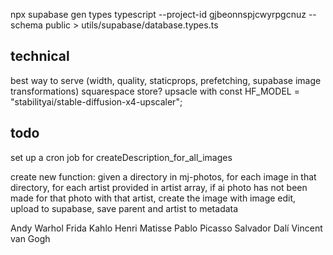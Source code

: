 npx supabase gen types typescript --project-id gjbeonnspjcwyrpgcnuz --schema public > utils/supabase/database.types.ts


## technical
best way to serve (width, quality, staticprops, prefetching, supabase image transformations)
squarespace store?
upsacle with const HF_MODEL = "stabilityai/stable-diffusion-x4-upscaler";

## todo
set up a cron job for createDescription_for_all_images

create new function: given a directory in mj-photos, for each image in that directory, for each artist provided in artist array, if ai photo has not been made for that photo with that artist, create the image with image edit, upload to supabase, save parent and artist  to metadata

Andy Warhol
Frida Kahlo
Henri Matisse
Pablo Picasso
Salvador Dalí
Vincent van Gogh


